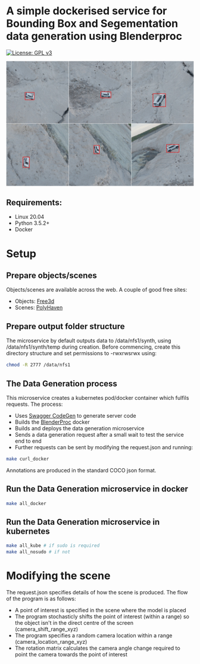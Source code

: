 # A simple dockerised service for Bounding Box and Segementation data generation using Blenderproc

[![License: GPL v3](https://img.shields.io/badge/License-GPLv3-blue.svg)](https://www.gnu.org/licenses/gpl-3.0)

<img src="./images/datagen-montage.png" alt="Labelled generated data" width="1000">

## Requirements:
- Linux 20.04
- Python 3.5.2+
- Docker

# Setup
## Prepare objects/scenes
Objects/scenes are available across the web. A couple of good free sites:
- Objects: [Free3d](https://free3d.com/)
- Scenes: [PolyHaven](https://polyhaven.com/)

## Prepare output folder structure
The microservice by default outputs data to /data/nfs1/synth, using /data/nfs1/synth/temp during creation. 
Before commencing, create this directory structure and set permissions to -rwxrwsrwx using:
````bash
chmod -R 2777 /data/nfs1
````

## The Data Generation process
This microservice creates a kubernetes pod/docker container which fulfils requests. The process:
 - Uses [Swagger CodeGen](https://swagger.io/tools/swagger-codegen/) to generate server code
 - Builds the [BlenderProc](https://hub.docker.com/r/blenderproc/blenderproc) docker
 - Builds and deploys the data generation microservice
 - Sends a data generation request after a small wait to test the service end to end
 - Further requests can be sent by modifying the request.json and running:
````bash
make curl_docker
````
Annotations are produced in the standard COCO json format.

## Run the Data Generation microservice in docker
````bash
make all_docker
````
## Run the Data Generation microservice in kubernetes
````bash
make all_kube # if sudo is required
make all_nosudo # if not
````

# Modifying the scene
The request.json specifies details of how the scene is produced. The flow of the program is as follows:
 - A point of interest is specified in the scene where the model is placed
 - The program stochasticly shifts the point of interest (within a range) so the object isn't in the direct centre of the screen (camera_shift_range_xyz)
 - The program specifies a random camera location within a range (camera_location_range_xyz)
 - The rotation matrix calculates the camera angle change required to point the camera towards the point of interest

